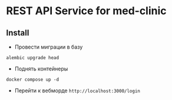 # REST API Service for med-clinic

## Install
+ Провести миграции в базу
```shell
alembic upgrade head
```
+ Поднять контейнеры
```shell
docker compose up -d
```
+ Перейти к вебморде ```http://localhost:3000/login``` 
